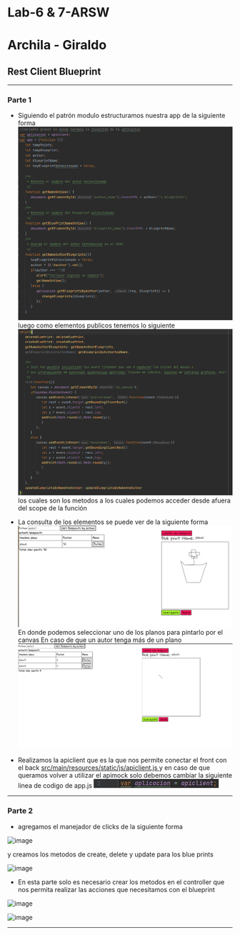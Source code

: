 # Lab-6 & 7-ARSW
# Archila - Giraldo
## Rest Client Blueprint

---

### Parte 1
+ Siguiendo el patrón modulo estructuramos nuestra app de la siguiente forma ![img.png](img.png) luego como elementos publicos tenemos lo siguiente
![img_1.png](img_1.png) los cuales son los metodos a los cuales podemos acceder desde afuera del scope de la función

+ La consulta de los elementos se puede ver de la siguiente forma
![img_2.png](img_2.png)
En donde podemos seleccionar uno de los planos para pintarlo por el canvas
En caso de que un autor tenga más de un plano
![img_3.png](img_3.png)
+ Realizamos la apiclient que es la que nos permite conectar el front con el back
[  src/main/resources/static/js/apiclient.js
](src/main/resources/static/js/apiclient.js)
y en caso de que queramos volver a utilizar el apimock solo debemos cambiar la siguiente linea de codigo de app.js
![img_4.png](img_4.png)
---
### Parte 2

+ agregamos el manejador de clicks de la siguiente forma

![image](https://user-images.githubusercontent.com/69320250/193967497-778d72e7-c175-48cc-9619-b6151cada5de.png)

y creamos los metodos de create, delete y update para los blue prints

![image](https://user-images.githubusercontent.com/69320250/193968240-8b34c2cb-f810-400c-b3f6-d46903836142.png)

+ En esta parte solo es necesario crear los metodos en el controller que nos permita realizar las acciones que necesitamos con el blueprint

![image](https://user-images.githubusercontent.com/69320250/193968688-6213b29b-575f-44f2-bf4b-168ca194e3cf.png)


![image](https://user-images.githubusercontent.com/69320250/193965815-19fe6c71-1c38-4556-b012-c633e6272a79.png)

---
